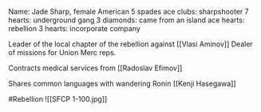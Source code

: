 Name: Jade Sharp, female American
5 spades
ace clubs: sharpshooter
7 hearts: underground gang
3 diamonds: came from an island
ace hearts: rebellion
3 hearts: incorporate company

Leader of the local chapter of the rebellion against [[Vlasi Aminov]]
Dealer of missions for Union Merc reps.

Contracts medical services from [[Radoslav Efimov]]

Shares common languages with wandering Ronin [[Kenji Hasegawa]]

#Rebellion
![[SFCP 1-100.jpg]]